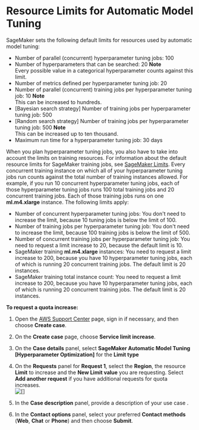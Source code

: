 # Resource Limits for Automatic Model Tuning<a name="automatic-model-tuning-limits"></a>

SageMaker sets the following default limits for resources used by automatic model tuning:
+ Number of parallel \(concurrent\) hyperparameter tuning jobs: 100
+ Number of hyperparameters that can be searched: 20
**Note**  
Every possible value in a categorical hyperparameter counts against this limit\.
+ Number of metrics defined per hyperparameter tuning job: 20
+ Number of parallel \(concurrent\) training jobs per hyperparameter tuning job: 10
**Note**  
This can be increased to hundreds\.
+ \[Bayesian search strategy\] Number of training jobs per hyperparameter tuning job: 500
+ \[Random search strategy\] Number of training jobs per hyperparameter tuning job: 500
**Note**  
This can be increased up to ten thousand\.
+ Maximum run time for a hyperparameter tuning job: 30 days

When you plan hyperparameter tuning jobs, you also have to take into account the limits on training resources\. For information about the default resource limits for SageMaker training jobs, see [SageMaker Limits](https://docs.aws.amazon.com/general/latest/gr/aws_service_limits.html#limits_sagemaker)\. Every concurrent training instance on which all of your hyperparameter tuning jobs run counts against the total number of training instances allowed\. For example, if you run 10 concurrent hyperparameter tuning jobs, each of those hyperparameter tuning jobs runs 100 total training jobs and 20 concurrent training jobs\. Each of those training jobs runs on one **ml\.m4\.xlarge** instance\. The following limits apply: 
+ Number of concurrent hyperparameter tuning jobs: You don't need to increase the limit, because 10 tuning jobs is below the limit of 100\.
+ Number of training jobs per hyperparameter tuning job: You don't need to increase the limit, because 100 training jobs is below the limit of 500\.
+ Number of concurrent training jobs per hyperparameter tuning job: You need to request a limit increase to 20, because the default limit is 10\.
+ SageMaker training **ml\.m4\.xlarge** instances: You need to request a limit increase to 200, because you have 10 hyperparameter tuning jobs, each of which is running 20 concurrent training jobs\. The default limit is 20 instances\.
+ SageMaker training total instance count: You need to request a limit increase to 200, because you have 10 hyperparameter tuning jobs, each of which is running 20 concurrent training jobs\. The default limit is 20 instances\.

**To request a quota increase:**

1. Open the [AWS Support Center](https://console.aws.amazon.com/support/home#/) page, sign in if necessary, and then choose **Create case**\. 

1. On the **Create case** page, choose **Service limit increase**\.

1. On the **Case details** panel, select **SageMaker Automatic Model Tuning \[Hyperparameter Optimization\]** for the **Limit type** 

1. On the **Requests** panel for **Request 1**, select the **Region**, the resource **Limit** to increase and the **New Limit value** you are requesting\. Select **Add another request** if you have additional requests for quota increases\.  
![\[\]](http://docs.aws.amazon.com/sagemaker/latest/dg/images/hpo/hpo-quotas-service-linit-increase-request.PNG)

1. In the **Case description** panel, provide a description of your use case \.

1. In the **Contact options** panel, select your preferred **Contact methods** \(**Web**, **Chat** or **Phone**\) and then choose **Submit**\. 